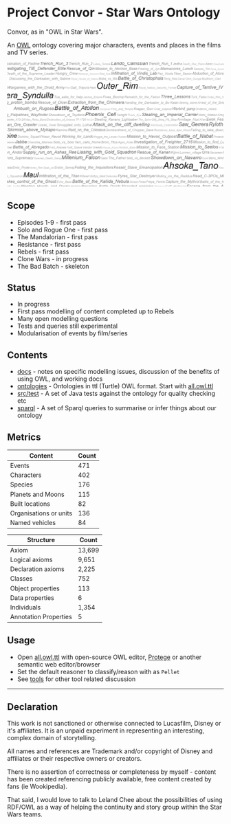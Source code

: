 # Project Convor - Star Wars Ontology

Convor, as in "OWL in Star Wars".

An [OWL](https://www.w3.org/OWL/) ontology covering major characters, events and places in the films and TV series.

![Star Wars Ontology (cloud view)](docs/cloud.png)


## Scope

* Episodes 1-9 - first pass
* Solo and Rogue One - first pass
* The Mandalorian - first pass
* Resistance - first pass
* Rebels - first pass
* Clone Wars - in progress
* The Bad Batch - skeleton

## Status

* In progress
* First pass modelling of content completed up to Rebels
* Many open modelling questions
* Tests and queries still experimental
* Modularisation of events by film/series

## Contents

* [docs](docs/index.md) - notes on specific modelling issues, discussion of the benefits of using OWL, and working docs
* [ontologies](ontologies/) - Ontologies in ttl (Turtle) OWL format. Start with [all.owl.ttl](ontologies/all.owl.ttl)
* [src/test](src/test/) - A set of Java tests against the ontology for quality checking etc
* [sparql](sparql/) - A set of Sparql queries to summarise or infer things about our ontology

## Metrics

| Content                |Count |
|------------------------| -- |
| Events                 |471|
| Characters             |402|
| Species                |176|
| Planets and Moons      |115|
| Built locations        |82 |
| Organisations or units |136|
| Named vehicles         |84 |

| Structure             | Count   |
|-----------------------|---------|
| Axiom                 | 13,699  |
| Logical axioms        | 9,651   |
| Declaration axioms    | 2,225   |
| Classes               | 752     |
| Object properties     | 113     |
| Data properties       | 6       |
| Individuals           | 1,354   |
| Annotation Properties | 5       |

## Usage

* Open [all.owl.ttl](ontologies/all.owl.ttl) with open-source OWL editor, [Protege](https://protege.stanford.edu/) or
  another semantic web editor/browser
* Set the default reasoner to classify/reason with as `Pellet`
* See [tools](docs/tools.md) for other tool related discussion

---

## Declaration

This work is not sanctioned or otherwise connected to Lucasfilm, Disney or it's affiliates. It is an unpaid experiment
in representing an interesting, complex domain of storytelling.

All names and references are Trademark and/or copyright of Disney and affiliates or their respective owners or creators.

There is no assertion of correctness or completeness by myself - content has been created referencing publicly
available, free content created by fans (ie Wookipedia).

That said, I would love to talk to Leland Chee about the possibilities of using RDF/OWL as a way of helping the
continuity and story group within the Star Wars teams.

